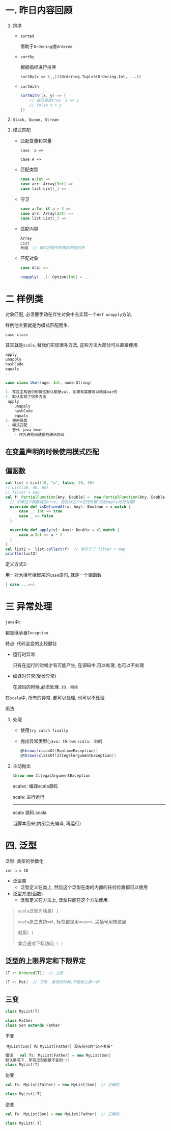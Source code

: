 # 一. 昨日内容回顾

1. 排序

   - `sorted`

     借助于`Ordering`或`Ordered`

   - `sortBy`

     根据指标进行排序

     `sortBy(x => (,,))(Ordering.Tuple3(Ordering.Int, ...))`

   - `sortWith`

     ```scala
     sortWith((x, y) => {
         // 返回值是true  x =< y
         // false x > y
     })
     ```

2. `Stack, Queue, Stream`

3. 模式匹配

   - 匹配变量和常量

     `case  a => `

     `case A => `

   - 匹配类型

     ```scala
     case a:Int => 
     case arr: Array[Int] =>
     case list:List[_] => 
     ```

   - 守卫

     ```scala
     case a:Int if a > 3 => 
     case arr: Array[Int] =>
     case list:List[_] => 
     ```

   - 匹配内容

     ```scala
     Array
     List
     元组  // 模式匹配中的用的特别的多   
     ```

   - 匹配对象

     ```scala
     case A(a) => 
     
     unapply(...): Option[Int] = ...
     ```

# 二 样例类

   对象匹配, 必须要手动在伴生对象中去实现一个`def unapply`方法.

   样例他主要就是为模式匹配而生.

   `case class`

   其实就是`scala`, 替我们实现很多方法, 这些方法大部分可以直接使用.

   ```scala
   apply
   unapply
   hashCode
   equals
   ...
   ```

   ```scala
   case class User(age: Int, name:String)
   
   1. 写在主构造中的属性默认都是val. 如果有需要可以改成var的
   2. 默认实现了很多方法
   	apply
       unapply
       hashCode
       equals
   3. 使用场景
   	- 模式匹配
   	- 替代 java bean
       - 作为进程间通信的通讯协议
   ```

   ## 在变量声明的时候使用模式匹配

   ## 偏函数

  ```scala
val list = List(10, "a", false, 20, 30)
// List(20, 40, 60)
// filter + map
val f: PartialFunction[Any, Double] =  new PartialFunction[Any, Double] {
    // 如果这个函数返回true, 则会对这个x进行处理(交给apply进行处理)
    override def isDefinedAt(x: Any): Boolean = x match {
        case _: Int => true
        case _ => false
    }

    override def apply(v1: Any): Double = v1 match {
        case a:Int => a * 2
    }
}
val list2 =  list.collect(f)  // 等价于了 filter + map
println(list2)
  ```

定义方式2:

用一对大括号括起来的`case`语句, 就是一个偏函数

   ```scala
{ case ...=>}
   ```

# 三 异常处理

`java`中: 

都是继承自`Exception`

特点: 代码会变的比较健壮

- 运行时异常

  只有在运行的时候才有可能产生, 在源码中,可以处理, 也可以不处理

- 编译时异常(受检异常)

  在源码的时候,必须处理. `IO, 网络`

  

在`scala`中,  所有的异常, 都可以处理, 也可以不处理.

用法:

1. 处理

   - 使用`try catch finally`

   - 抛出异常类型(`java: throws` `scala: 注解`)

     ```scala
     @throws(classOf[RuntimeException])
     @throws(classOf[IllegalArgumentException])
     ```

2. 主动抛出

   ```scala
   throw new IllegalArgumentException
   ```

   

   scalac: 编译scala源码

   scala: 进行运行

   ----

    scala 源码.scala 

   当脚本用来(内部会先编译, 再运行)

# 四. 泛型

 泛型:  类型的参数化

```
int a = 10
```

- 泛型类
  - 泛型定义在类上, 然后这个泛型在类的内部的任何位置都可以使用
- 泛型方法(函数)
  - 泛型定义在方法上, 泛型只能在这个方法使用.

> `scala`泛型为啥是`[ ]`
>
> `scala`原生支持`xml`, 标签都是用`<user>`, 尖括号用带这里
>
> 就用`[ ]`
>
> 集合通过下标访问, `( )`

## 泛型的上限界定和下限界定

```scala
[T <: Ordered[T]]  // 上限
```

```scala
[T >: Pet]  // 下限. 推导的时候,不能和上限一样
```

## 三变

```scala
class MyList[T]

class Father
class Son extends Father
```

不变

​	`MyList[Son] 和 MyList[Father] 没有任何的"父子关系"`

```scala
错误:  val fs: MyList[Father] = new MyList[Son] 
默认情况下, 所有泛型都是不变的!!!
class MyList[T]
```

协变

```scala
val fs: MyList[Father] = new MyList[Son]  // 正确的

class MyList[+T]
```

逆变

```scala
val fs: MyList[Son] = new MyList[Father]  // 正确的

class MyList[-T]
```



